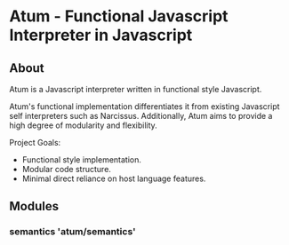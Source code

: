 # Atum - Functional Javascript Interpreter in Javascript #

## About ##
Atum is a Javascript interpreter written in functional style Javascript. 

Atum's functional implementation differentiates it from existing Javascript self
interpreters such as Narcissus. Additionally, Atum aims to provide a high degree
of modularity and flexibility.

Project Goals:

* Functional style implementation.
* Modular code structure.
* Minimal direct reliance on host language features.



## Modules ##

### semantics 'atum/semantics' ###
